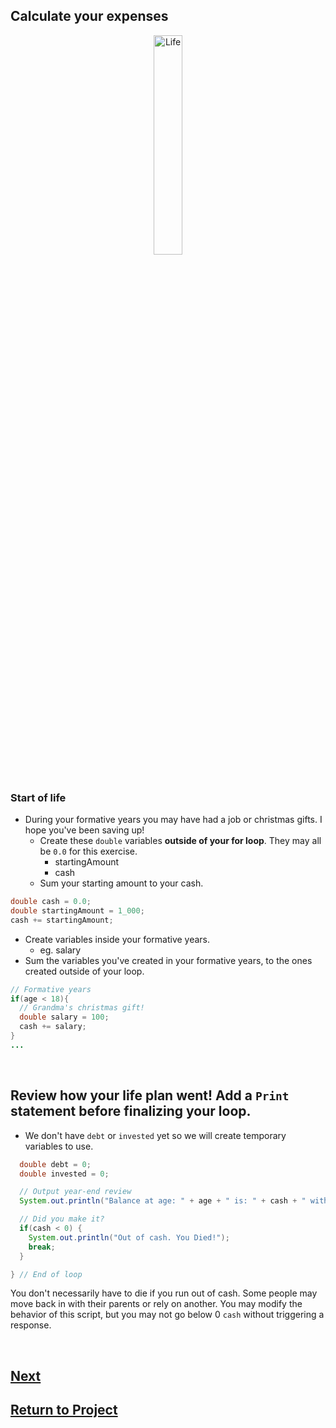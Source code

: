 ## Calculate your expenses

<div style="text-align:center">
  <img    src="https://lh3.googleusercontent.com/proxy/IB5Enns-9Q26ZqybtVp0WIYkXmkcXqOGIaJHxw7gg9udd37sFxvYuNyfVi7l_iSaoMo025dof6Dqshrm4emVZF3UzTo4DMv4DA"
          title="Life" 
          width="30%" 
          height="30%" />
</div>

<br>

### Start of life
* During your formative years you may have had a job or christmas gifts. I hope you've been saving up!
  * Create these `double` variables **outside of your for loop**. They may all be `0.0` for this exercise.
    * startingAmount
    * cash
  * Sum your starting amount to your cash.
  
```java
double cash = 0.0;
double startingAmount = 1_000;
cash += startingAmount;
```

  * Create variables inside your formative years. 
    * eg. salary
  * Sum the variables you've created in your formative years, to the ones created outside of your loop.
  
```java
// Formative years
if(age < 18){
  // Grandma's christmas gift!
  double salary = 100;
  cash += salary;
} 
...
```

<br>

## Review how your life plan went! Add a `Print` statement before finalizing your loop.
* We don't have `debt` or `invested` yet so we will create temporary variables to use.

```java
  double debt = 0;
  double invested = 0;

  // Output year-end review
  System.out.println("Balance at age: " + age + " is: " + cash + " with a debt of " + debt + " and " + invested + " invested.");

  // Did you make it?
  if(cash < 0) {
    System.out.println("Out of cash. You Died!");
    break;
  }

} // End of loop
```

You don't necessarily have to die if you run out of cash. Some people may move back in with their parents or rely on another. You may modify the behavior of this script, but you may not go below 0 `cash` without triggering a response.

<br>

## [Next](/../../tree/main/Projects/Program-Your-Life/Early-Adulthood.md)

## [Return to Project](/../../tree/main/Projects/Program-Your-Life/Program-Your-Life.md)
